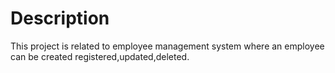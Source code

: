 # Description

This project is related to employee management system where an employee can be  created registered,updated,deleted.